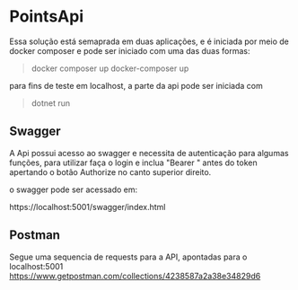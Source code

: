 # PointsApi

Essa solução está semaprada em duas aplicações, e é iniciada por meio de docker composer e pode ser iniciado com uma das duas formas:

> docker composer up
> docker-composer up

para fins de teste em localhost, a parte da api pode ser iniciada com

> dotnet run

## Swagger
A Api possui acesso ao swagger e necessita de autenticação para algumas funções, para utilizar faça o login e inclua "Bearer " antes do token apertando o botão Authorize no canto superior direito.

o swagger pode ser acessado em:

https://localhost:5001/swagger/index.html

## Postman

Segue uma sequencia de requests para a API, apontadas para o localhost:5001
https://www.getpostman.com/collections/4238587a2a38e34829d6
